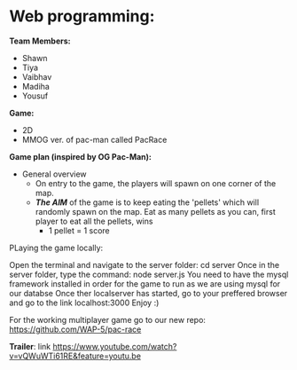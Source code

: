 # Web programming:
__Team Members:__
* Shawn 
* Tiya
* Vaibhav
* Madiha 
* Yousuf

__Game:__
* 2D
* MMOG ver. of pac-man called PacRace

__Game plan (inspired by OG Pac-Man):__
* General overview
  * On entry to the game, the players will spawn on one corner of the map.
  * ***The AIM*** of the game is to keep eating the 'pellets' which will randomly spawn on the map. Eat as many pellets as you can, first player to eat all the pellets, wins
    * 1 pellet = 1 score
    
 PLaying the game locally: 

Open the terminal and navigate to the server folder: cd server
Once in the server folder, type the command: node server.js You need to have the mysql framework installed in order for the game to run as we are using mysql for our databse
Once ther localserver has started, go to your preffered browser and go to the link localhost:3000
Enjoy :)
  
  
For the working multiplayer game go to our new repo: https://github.com/WAP-5/pac-race

__Trailer__: link https://www.youtube.com/watch?v=vQWuWTi61RE&feature=youtu.be

